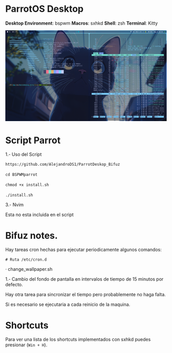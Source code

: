 # ParrotOS Desktop

**Desktop Environment**: bspwm
**Macros**: sxhkd
**Shell**: zsh
**Terminal**: Kitty

![Screenshot of the desktop, blue theme oriented](./Screenshots/desktop.png?raw=true "Screenshot")

# Script Parrot 

1.- Uso del Script

	https://github.com/AlejandroDS1/ParrotDeskop_Bifuz

	cd BSPWMparrot

	chmod +x install.sh

	./install.sh

3.- Nvim

Esta no esta incluida en el script

# Bifuz notes.

Hay tareas cron hechas para ejecutar periodicamente algunos comandos:

	# Ruta /etc/cron.d

· change_wallpaper.sh

1.- Cambio del fondo de pantalla en intervalos de tiempo de 15 minutos por defecto.

Hay otra tarea para sincronizar el tiempo pero probablemente no haga falta.

Si es necesario se ejecutaria a cada reinicio de la maquina. 

# Shortcuts
Para ver una lista de los shortcuts implementados con sxhkd puedes presionar (`Win + H`). 
